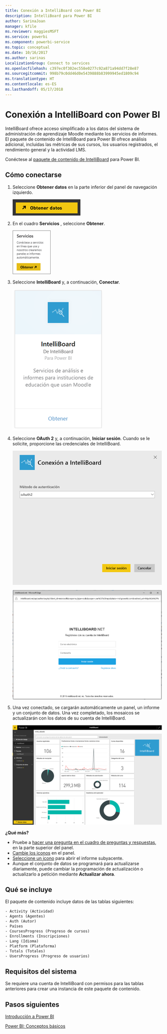 ```yaml
---
title: Conexión a IntelliBoard con Power BI
description: IntelliBoard para Power BI
author: SarinaJoan
manager: kfile
ms.reviewer: maggiesMSFT
ms.service: powerbi
ms.component: powerbi-service
ms.topic: conceptual
ms.date: 10/16/2017
ms.author: sarinas
LocalizationGroup: Connect to services
ms.openlocfilehash: c397ec0f302ec558e0277c92a871a94dd7f28e87
ms.sourcegitcommit: 998b79c0dd46d0e5439888b83999945ed1809c94
ms.translationtype: HT
ms.contentlocale: es-ES
ms.lasthandoff: 05/17/2018
---
```

# <a name="connect-to-intelliboard-with-power-bi"></a>Conexión a IntelliBoard con Power BI
IntelliBoard ofrece acceso simplificado a los datos del sistema de administración de aprendizaje Moodle mediante los servicios de informes. El paquete de contenido de IntelliBoard para Power BI ofrece análisis adicional, incluidas las métricas de sus cursos, los usuarios registrados, el rendimiento general y la actividad LMS.

Conéctese al [paquete de contenido de IntelliBoard](https://app.powerbi.com/getdata/services/intelliboard) para Power BI.

## <a name="how-to-connect"></a>Cómo conectarse
1. Seleccione **Obtener datos** en la parte inferior del panel de navegación izquierdo.  
   
    ![](media/service-connect-to-intelliboard/getdata.png)
2. En el cuadro **Servicios** , seleccione **Obtener**.  
   
    ![](media/service-connect-to-intelliboard/services.png)
3. Seleccione **IntelliBoard** y, a continuación, **Conectar**.  
   
    ![](media/service-connect-to-intelliboard/intelliboard.png)
4. Seleccione **OAuth 2** y, a continuación, **Iniciar sesión**. Cuando se le solicite, proporcione las credenciales de IntelliBoard.
   
    ![](media/service-connect-to-intelliboard/creds.png)
   
    ![](media/service-connect-to-intelliboard/creds2.png)
5. Una vez conectado, se cargarán automáticamente un panel, un informe y un conjunto de datos. Una vez completado, los mosaicos se actualizarán con los datos de su cuenta de IntelliBoard.
   
    ![](media/service-connect-to-intelliboard/dashboard.png)

**¿Qué más?**

* Pruebe a [hacer una pregunta en el cuadro de preguntas y respuestas](power-bi-q-and-a.md), en la parte superior del panel.
* [Cambie los iconos](service-dashboard-edit-tile.md) en el panel.
* [Seleccione un icono](service-dashboard-tiles.md) para abrir el informe subyacente.
* Aunque el conjunto de datos se programará para actualizarse diariamente, puede cambiar la programación de actualización o actualizarlo a petición mediante **Actualizar ahora**.

## <a name="whats-included"></a>Qué se incluye
El paquete de contenido incluye datos de las tablas siguientes:  

    - Activity (Actividad)  
    - Agents (Agentes)  
    - Auth (Autor)  
    - Países  
    - CoursesProgress (Progreso de cursos)  
    - Enrollments (Inscripciones)
    - Lang (Idioma)  
    - Platform (Plataforma)  
    - Totals (Totales)  
    - UsersProgress (Progreso de usuarios)    

## <a name="system-requirements"></a>Requisitos del sistema
Se requiere una cuenta de IntelliBoard con permisos para las tablas anteriores para crear una instancia de este paquete de contenido.

## <a name="next-steps"></a>Pasos siguientes
[Introducción a Power BI](service-get-started.md)

[Power BI: Conceptos básicos](service-basic-concepts.md)

